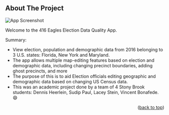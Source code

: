 <!-- ABOUT THE PROJECT -->
## About The Project

![App Screenshot](https://i.imgur.com/P5zclaw.png)

Welcome to the 416 Eagles Election Data Quality App.

Summary:
* View election, population and demographic data from 2016 belonging to 3 U.S. states: Florida, New York and Maryland.
* The app allows multiple map-editing features based on election and demographic data, including changing precinct boundaries, adding ghost precincts, and more 
* The purpose of this is to aid Election officials editing geographic and demographic data based on changing US Census data.
* This was an academic project done by a team of 4 Stony Brook students: Dennis Heerlein, Sudip Paul, Lacey Stein, Vincent Bonafede. :smile:

<p align="right">(<a href="#readme-top">back to top</a>)</p>

